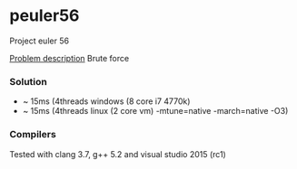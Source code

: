 # peuler56
Project euler 56

[Problem description](https://projecteuler.net/problem=56)
Brute force
### Solution
* ~ 15ms (4threads windows (8 core i7 4770k)
* ~ 15ms (4threads linux (2 core vm) -mtune=native -march=native -O3)

### Compilers

Tested with clang 3.7, g++ 5.2 and visual studio 2015 (rc1)
